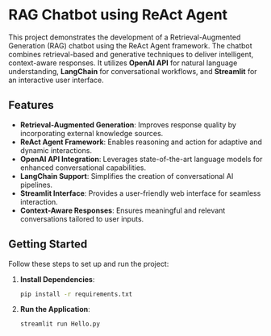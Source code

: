 # RAG Chatbot using ReAct Agent

This project demonstrates the development of a Retrieval-Augmented Generation (RAG) chatbot using the ReAct Agent framework. The chatbot combines retrieval-based and generative techniques to deliver intelligent, context-aware responses. It utilizes **OpenAI API** for natural language understanding, **LangChain** for conversational workflows, and **Streamlit** for an interactive user interface.

## Features

- **Retrieval-Augmented Generation**: Improves response quality by incorporating external knowledge sources.
- **ReAct Agent Framework**: Enables reasoning and action for adaptive and dynamic interactions.
- **OpenAI API Integration**: Leverages state-of-the-art language models for enhanced conversational capabilities.
- **LangChain Support**: Simplifies the creation of conversational AI pipelines.
- **Streamlit Interface**: Provides a user-friendly web interface for seamless interaction.
- **Context-Aware Responses**: Ensures meaningful and relevant conversations tailored to user inputs.

## Getting Started

Follow these steps to set up and run the project:

1. **Install Dependencies**:
    ```bash
    pip install -r requirements.txt
    ```

2. **Run the Application**:
    ```bash
    streamlit run Hello.py
    ```